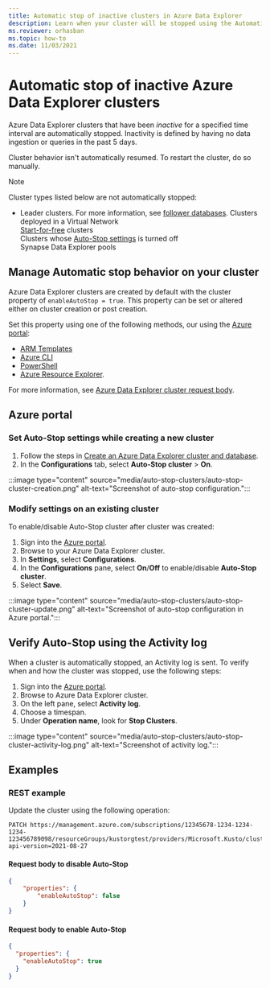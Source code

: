 ```yaml
---
title: Automatic stop of inactive clusters in Azure Data Explorer
description: Learn when your cluster will be stopped using the Automatic stop feature, and how to enable/disable the Automatic stop.
ms.reviewer: orhasban
ms.topic: how-to
ms.date: 11/03/2021
---
```

# Automatic stop of inactive Azure Data Explorer clusters

Azure Data Explorer clusters that have been *inactive* for a specified time interval are automatically stopped. Inactivity is defined by having no data ingestion or queries in the past 5 days.

Cluster behavior isn't automatically resumed. To restart the cluster, do so manually.

> [!NOTE]
> Cluster types listed below are not automatically stopped: </br>
>
> * Leader clusters. For more information, see [follower databases](follower.md).
> Clusters deployed in a Virtual Network </br>
> [Start-for-free](start-for-free.md) clusters </br>
> Clusters whose [Auto-Stop settings](auto-stop-clusters.md#set-auto-stop-settings-while-creating-a-new-cluster) is turned off </br>
> Synapse Data Explorer pools </br>

## Manage Automatic stop behavior on your cluster

Azure Data Explorer clusters are created by default with the cluster property of `enableAutoStop = true`. This property can be set or altered either on cluster creation or post creation.

Set this property using one of the following methods, our using the [Azure portal](#azure-portal):
* [ARM Templates](/azure/templates/microsoft.kusto/clusters?tabs=json#trustedexternaltenant-object)
* [Azure CLI](/cli/azure/kusto/cluster#az_kusto_cluster_update-optional-parameters)
* [PowerShell](/powershell/module/az.kusto/new-azkustocluster)
* [Azure Resource Explorer](https://resources.azure.com/). 

For more information, see [Azure Data Explorer cluster request body](/rest/api/azurerekusto/clusters/createorupdate#request-body). 

## Azure portal

### Set Auto-Stop settings while creating a new cluster

1. Follow the steps in [Create an Azure Data Explorer cluster and database](create-cluster-database-portal.md).
1. In the **Configurations** tab, select **Auto-Stop cluster** > **On**.

:::image type="content" source="media/auto-stop-clusters/auto-stop-cluster-creation.png" alt-text="Screenshot of auto-stop configuration.":::

### Modify settings on an existing cluster

To enable/disable Auto-Stop cluster after cluster was created:

1. Sign into the [Azure portal](https://ms.portal.azure.com/).
1. Browse to your Azure Data Explorer cluster.
1. In **Settings**, select **Configurations**.
1. In the **Configurations** pane, select **On**/**Off** to enable/disable **Auto-Stop cluster**.
1. Select **Save**.

:::image type="content" source="media/auto-stop-clusters/auto-stop-cluster-update.png" alt-text="Screenshot of auto-stop configuration in Azure portal.":::

## Verify Auto-Stop using the Activity log

When a cluster is automatically stopped, an Activity log is sent. To verify when and how the cluster was stopped, use the following steps:

1. Sign into the [Azure portal](https://ms.portal.azure.com/).
1. Browse to Azure Data Explorer cluster.
1. On the left pane, select **Activity log**.
1. Choose a timespan.
1. Under **Operation name**, look for **Stop Clusters**.

:::image type="content" source="media/auto-stop-clusters/auto-stop-cluster-activity-log.png" alt-text="Screenshot of activity log.":::

## Examples

### REST example

Update the cluster using the following operation:

```http
PATCH https://management.azure.com/subscriptions/12345678-1234-1234-1234-123456789098/resourceGroups/kustorgtest/providers/Microsoft.Kusto/clusters/kustoclustertest?api-version=2021-08-27
```

#### Request body to disable Auto-Stop

```json
{
    "properties": { 
        "enableAutoStop": false 
    }
}
```

#### Request body to enable Auto-Stop

```json
{
  "properties": {
    "enableAutoStop": true
  }
}
```
